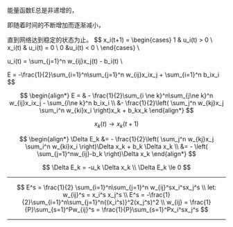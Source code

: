 能量函数E总是非递增的，

即随着时间的不断增加而逐渐减小，

直到网络达到稳定的状态为止。
$$
x_i(t+1) = 
\begin{cases}
1 		& u_i(t) > 0  	\\
x_i(t) 	& u_i(t) = 0	\\
0 		&u_i(t) < 0		\\
\end{cases} 
\\

u_i(t) = \sum_{j=1}^n w_{ij}x_j(t) - b_i(t) 
\\

E = -\frac{1}{2}\sum_{i=1}^n\sum_{j=1}^n w_{ij}x_ix_j + \sum_{i=1}^n b_ix_i
$$

$$
\begin{align*}
E = & - \frac{1}{2}\sum_{i \ne k}^n\sum_{j\ne k}^n w_{ij}x_ix_j - \sum_{i\ne k}^n b_ix_i \\
&- \frac{1}{2}\left( \sum_j^n w_{kj}x_j \sum_i^n w_{ki}x_i \right)x_k + b_kx_k
\end{align*}
$$

$$
x_k(t) \to x_k(t+1)
$$

$$
\begin{align*}
\Delta E_k &= - \frac{1}{2}\left( \sum_j^n w_{kj}x_j \sum_i^n w_{ki}x_i \right)\Delta x_k + b_k \Delta x_k \\
&= - \left( \sum_{j=1}^nw_{ij}-b_k \right)\Delta x_k
\end{align*}
$$

$$
\Delta E_k = -u_k \Delta x_k \\
\Delta E_k \le 0
$$

------------

$$
E^s = \frac{1}{2} \sum_{i=1}^n\sum_{j=1}^n w_{ij}^sx_i^sx_j^s \\
let: w_{ij}^s = x_i^s x_j^s \\
E^s = -\frac{1}{2}\sum_{i=1}^n\sum_{j=1}^n{(x_i^s)}^2(x_j^s)^2 \\
w_{ij} = \frac{1}{P}\sum_{s=1}^Pw_{ij}^s = \frac{1}{P}\sum_{s=1}^Px_i^sx_j^s
$$

-----------------------

